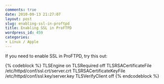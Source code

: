 ```yaml
---
comments: true
date: 2010-09-13 21:27:07
layout: post
slug: enabling-ssl-in-proftpd
title: Enabling SSL in ProFTPD
wordpress_id: 459
categories:
- Linux / Apple
---
```


If you need to enable SSL in ProFTPD, try this out:

{% codeblock %}
<IfModule mod_tls.c>
TLSEngine on
TLSRequired off
TLSRSACertificateFile /etc/httpd/conf/ssl.crt/server.crt
TLSRSACertificateKeyFile /etc/httpd/conf/ssl.key/server.key
TLSVerifyClient off
</IfModule>
{% endcodeblock %}
